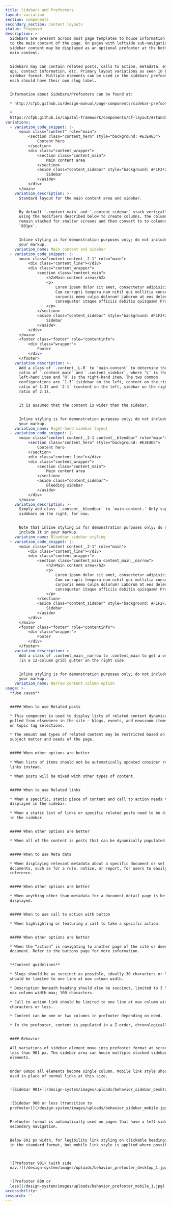 ```yaml
---
title: Sidebars and Prefooters
layout: variation
section: components
secondary_section: Content layouts
status: Proposed
description: >-
  Sidebars are present across most page templates to house information related
  to the main content of the page. On pages with leftside sub-navigation,
  sidebar content may be displayed as an optional prefooter at the bottom of the
  main content.


  Sidebars may can contain related posts, calls to action, metadata, email sign
  ups, contact information, etc. Primary layout variations as seen in basic
  sidebar format. Multiple elements can be used in the sidebar/ prefooter but
  each should have their own slug label.


  Information about Sidebars/Prefooters can be found at:

  * http://cfpb.github.io/design-manual/page-components/sidebar-prefooter.html

  *
  https://cfpb.github.io/capital-framework/components/cf-layout/#standard-content-formats
variations:
  - variation_code_snippet: |-
      <main class="content" role="main">
          <section class="content_hero" style="background: #E3E4E5">
              Content hero
          </section>
          <div class="content_wrapper">
              <section class="content_main">
                  Main content area
              </section>
              <aside class="content_sidebar" style="background: #F1F2F2">
                  Sidebar
              </aside>
          </div>
      </main>
    variation_description: >-
      Standard layout for the main content area and sidebar.


      By default `.content_main` and `.content_sidebar` stack vertically. When
      using the modifiers described below to create columns, the columns will
      remain stacked for smaller screens and then convert to to columns at
      `801px`.


      Inline styling is for demonstration purposes only; do not include it in
      your markup.
    variation_name: Main content and sidebar
  - variation_code_snippet: |-
      <main class="content content__2-1" role="main">
          <div class="content_line"></div>
          <div class="content_wrapper">
              <section class="content_main">
                  <h2>Main content area</h2>
                  <p>
                      Lorem ipsum dolor sit amet, consectetur adipisicing elit.
                      Cum corrupti tempora nam nihil qui mollitia consectetur
                      corporis nemo culpa dolorum! Laborum at eos deleniti
                      consequatur itaque officiis debitis quisquam! Provident!
                  </p>
              </section>
              <aside class="content_sidebar" style="background: #F1F2F2">
                  Sidebar
              </aside>
          </div>
      </main>
      <footer class="footer" role="contentinfo">
          <div class="wrapper">
              Footer
          </div>
      </footer>
    variation_description: >-
      Add a class of `.content__L-R` to `main.content` to determine the width
      ratio of `.content_main` and `.content_sidebar`, where ‘L’ is the
      left-hand item and ‘R’ is the right-hand item. The two common
      configurations are `1-3` (sidebar on the left, content on the right, in a
      ratio of 1:3) and `2-1` (content on the left, sidebar on the right, in a
      ratio of 2:1).


      It is assumed that the content is wider than the sidebar.


      Inline styling is for demonstration purposes only; do not include it in
      your markup.
    variation_name: Right-hand sidebar layout
  - variation_code_snippet: |-
      <main class="content content__2-1 content__bleedbar" role="main">
          <section class="content_hero" style="background: #E3E4E5">
              Content hero
          </section>
          <div class="content_line"></div>
          <div class="content_wrapper">
              <section class="content_main">
                  Main content area
              </section>
              <aside class="content_sidebar">
                  Bleeding sidebar
              </aside>
          </div>
      </main>
    variation_description: >-
      Simply add class `.content__bleedbar` to `main.content.` Only supports
      sidebars on the right, for now.


      Note that inline styling is for demonstration purposes only; do not
      include it in your markup.
    variation_name: Bleedbar sidebar styling
  - variation_code_snippet: |-
      <main class="content content__2-1" role="main">
          <div class="content_line"></div>
          <div class="content_wrapper">
              <section class="content_main content_main__narrow">
                  <h2>Main content area</h2>
                  <p>
                      Lorem ipsum dolor sit amet, consectetur adipisicing elit.
                      Cum corrupti tempora nam nihil qui mollitia consectetur
                      corporis nemo culpa dolorum! Laborum at eos deleniti
                      consequatur itaque officiis debitis quisquam! Provident!
                  </p>
              </section>
              <aside class="content_sidebar" style="background: #F1F2F2">
                  Sidebar
              </aside>
          </div>
      </main>
      <footer class="footer" role="contentinfo">
          <div class="wrapper">
              Footer
          </div>
      </footer>
    variation_description: >-
      Add a class of .content_main__narrow to .content_main to get a one-column
      (in a 12-column grid) gutter on the right side.


      Inline styling is for demonstration purposes only; do not include it in
      your markup.
    variation_name: Narrow content column option
usage: >-
  **Use cases**


  ##### When to use Related posts

  * This component is used to display lists of related content dynamically
  pulled from elsewhere in the site – blogs, events, and newsroom items– based
  on topic tag selections.

  * The amount and types of related content may be restricted based on the
  subject matter and needs of the page.


  ##### When other options are better

  * When lists of items should not be automatically updated consider related
  links instead.

  * When posts will be mixed with other types of content.


  ##### When to use Related links

  * When a specific, static piece of content and call to action needs to be
  displayed in the sidebar.

  * When a static list of links or specific related posts need to be displayed
  in the sidebar.


  ##### When other options are better

  * When all of the content is posts that can be dynamically populated.


  ##### When to use Meta data

  * When displaying relevant metadata about a specific document or set of
  documents, such as for a rule, notice, or report, for users to easily
  reference.


  ##### When other options are better

  * When anything other than metadata for a document detail page is being
  displayed.


  ##### When to use call to action with button

  * When highlighting or featuring a call to take a specific action.


  ##### When other options are better

  * When the “action” is navigating to another page of the site or downloading a
  document. Refer to the buttons page for more information.


  **Content guidelines**

  * Slugs should be as succinct as possible, ideally 30 characters or less. They
  should be limited to one line at max column width.

  * Description beneath heading should also be succinct, limited to 3 lines at
  max column width max; 100 characters.

  * Call to action link should be limited to one line at max column width; 40
  characters or less.

  * Content can be one or two columns in prefooter depending on need.

  * In the prefooter, content is populated in a Z-order, chronologically.


  #### Behavior

  All variations of sidebar element move into prefooter format at screen widths
  less than 901 px. The sidebar area can house multiple stacked sidebar
  elements.


  Under 600px all elements become single column. Mobile link style should be
  used in place of normal links at this size.


  ![Sidebar 901+](/design-system/images/uploads/behavior_sidebar_desktop.jpg)


  ![Sidebar 900 or less (transition to
  prefooter)](/design-system/images/uploads/behavior_sidebar_mobile.jpg)


  Prefooter format is automatically used on pages that have a left side
  secondary navigation.


  Below 601 px width, for legibility link styling on clickable headings remains
  in the standard format, but mobile link style is applied where possible.



  ![Prefooter 901+ (with side
  nav.)](/design-system/images/uploads/behavior_prefooter_desktop_1.jpg)


  ![Prefooter 600 or
  less](/design-system/images/uploads/behavior_prefooter_mobile_1.jpg)
accessibility: ''
research: ''
---
```



